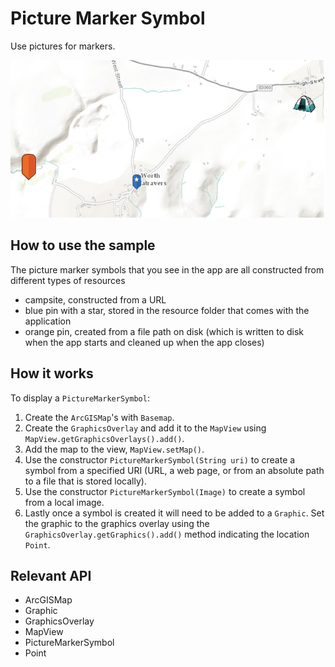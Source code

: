 # Picture Marker Symbol

Use pictures for markers.

![](PictureMarkerSymbol.png)

## How to use the sample

The picture marker symbols that you see in the app are all constructed from different types of resources
  - campsite,  constructed from a URL
  - blue pin with a star, stored in the resource folder that comes with the application
  - orange pin, created from a file path on disk (which is written to disk when the app starts and cleaned up when the app closes)

## How it works

To display a `PictureMarkerSymbol`:


  1. Create the `ArcGISMap`'s with `Basemap`.
  2. Create the `GraphicsOverlay` and add it to the `MapView` using `MapView.getGraphicsOverlays().add()`.
  3. Add the map to the view, `MapView.setMap()`.
  4. Use the constructor `PictureMarkerSymbol(String uri)` to create a symbol from a specified URI (URL, a web page, or from an absolute path to a file that is stored locally).
  5. Use the constructor `PictureMarkerSymbol(Image)` to create a symbol from a local image.
  6. Lastly once a symbol is created it will need to be added to a `Graphic`. Set the graphic to the graphics overlay using the `GraphicsOverlay.getGraphics().add()` method indicating the location `Point`.


## Relevant API


*   ArcGISMap
*   Graphic
*   GraphicsOverlay
*   MapView
*   PictureMarkerSymbol
*   Point



